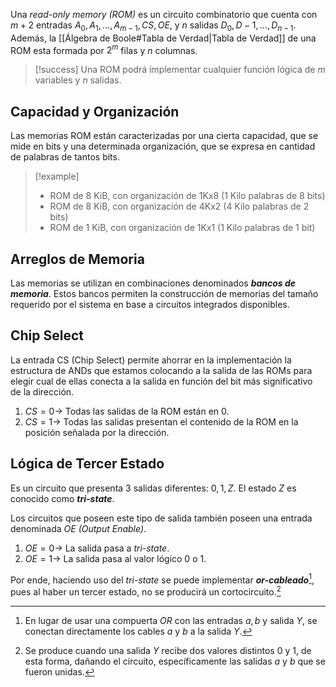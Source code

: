 Una *read-only memory (ROM)* es un circuito combinatorio que cuenta con $m + 2$ entradas $A_0, A_1, \dots, A_{m-1}, CS, OE$, y $n$ salidas $D_0, D-1, \dots, D_{n-1}$. Además, la [[Álgebra de Boole#Tabla de Verdad|Tabla de Verdad]] de una ROM esta formada por $2^m$ filas y $n$ columnas.

>[!success] 
>Una ROM podrá implementar cualquier función lógica de $m$ variables y $n$ salidas.

## Capacidad y Organización
Las memorias ROM están caracterizadas por una cierta capacidad, que se mide en bits y una determinada organización, que se expresa en cantidad de palabras de tantos bits. 

>[!example]
>- ROM de 8 KiB, con organización de 1Kx8 (1 Kilo palabras de 8 bits)
>- ROM de 8 KiB, con organización de 4Kx2 (4 Kilo palabras de 2 bits)
>- ROM de 1 KiB, con organización de 1Kx1 (1 Kilo palabras de 1 bit)

## Arreglos de Memoria
Las memorias se utilizan en combinaciones denominados __*bancos de memoria*__. Estos bancos permiten la construcción de memorias del tamaño requerido por el sistema en base a circuitos integrados disponibles.

## Chip Select
La entrada CS (Chip Select) permite ahorrar en la implementación la estructura de ANDs que estamos colocando a la salida de las ROMs para elegir cual de ellas conecta a la salida en función del bit más significativo de la dirección.
1. $CS=0 \rightarrow$ Todas las salidas de la ROM están en 0.
2. $CS=1 \rightarrow$ Todas las salidas presentan el contenido de la ROM en la posición señalada por la dirección.

## Lógica de Tercer Estado
Es un circuito que presenta 3 salidas diferentes: $0,1,Z$. El estado $Z$ es conocido como __*tri-state*__.

Los circuitos que poseen este tipo de salida también poseen una entrada denominada *OE (Output Enable)*.
1. $OE=0 \rightarrow$ La salida pasa a *tri-state*.
2. $OE=1 \rightarrow$ La salida pasa al valor lógico $0$ o $1$.

Por ende, haciendo uso del *tri-state* se puede implementar __*or-cableado*__[^1], pues al haber un tercer estado, no se producirá un cortocircuito.[^2]

[^1]: En lugar de usar una compuerta $OR$ con las entradas $a,b$ y salida $Y$, se conectan directamente los cables $a$ y $b$ a la salida $Y$.
[^2]: Se produce cuando una salida $Y$ recibe dos valores distintos $0$ y $1$, de esta forma, dañando el circuito, específicamente las salidas $a$ y $b$ que se fueron unidas.
